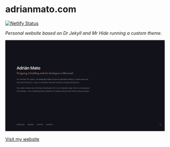 # adrianmato.com
[![Netlify Status](https://api.netlify.com/api/v1/badges/9482eaf2-54d5-4ee5-a190-5da6e2226aeb/deploy-status)](https://app.netlify.com/sites/adrianmato/deploys)

*Personal website based on Dr Jekyll and Mr Hide running a custom theme.*

[![adrianmato.com](/assets/preview.png)](https://adrianmato.com)

[Visit my website](https://adrianmato.com)
